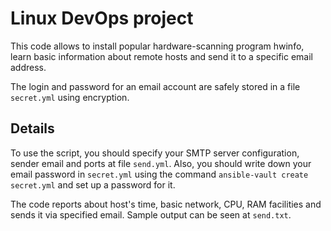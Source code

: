 # Linux DevOps project

This code allows to install popular hardware-scanning program hwinfo, learn basic information about remote hosts and send it to a specific email address.

The login and password for an email account are safely stored in a file ```secret.yml``` using encryption.

## Details

To use the script, you should specify your SMTP server configuration, sender email and ports at file ```send.yml```.
Also, you should write down your email password in ```secret.yml``` using the command ```ansible-vault create secret.yml``` and set up a password for it.

The code reports about host's time, basic network, CPU, RAM facilities and sends it via specified email.
Sample output can be seen at ```send.txt```.
